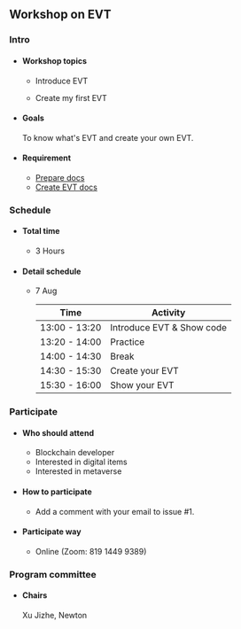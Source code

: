 ## Workshop on EVT

### Intro

- #### Workshop topics

    - Introduce EVT
  
    - Create my first EVT

- #### Goals
  To know what's EVT and create your own EVT.

- #### Requirement

  - [Prepare docs](./docs/prepare.md)
  - [Create EVT docs](./docs/evt.md)

### Schedule

- #### Total time

  - 3 Hours

- #### Detail schedule

  - 7 Aug

    | Time          | Activity                                   |
    | ------------- | ------------------------------------------ |
    | 13:00 - 13:20 | Introduce EVT & Show code                  |
    | 13:20 - 14:00 | Practice                                   |
    | 14:00 - 14:30 | Break                                      |
    | 14:30 - 15:30 | Create your EVT                            |
    | 15:30 - 16:00 | Show your EVT                              |


### Participate

- #### Who should attend

  - Blockchain developer
  - Interested in digital items
  - Interested in metaverse

- #### How to participate

  - Add a comment with your email to issue #1.

- #### Participate way

  - Online (Zoom: 819 1449 9389)

### Program committee

  - #### Chairs
    Xu Jizhe, Newton